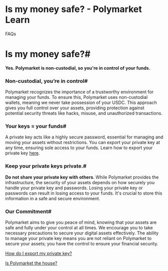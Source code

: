 # Is my money safe? - Polymarket Learn

FAQs

# Is my money safe?#

**Yes. Polymarket is non-custodial, so you're in control of your funds.**

### Non-custodial, you’re in control#

Polymarket recognizes the importance of a trustworthy environment for managing your funds. To ensure this, Polymarket uses non-custodial wallets, meaning we never take possession of your USDC. This approach gives you full control over your assets, providing protection against potential security threats like hacks, misuse, and unauthorized transactions.

### Your keys = your funds#

A private key acts like a highly secure password, essential for managing and moving your assets without restrictions. You can export your private key at any time, ensuring sole access to your funds. Learn how to export your private key [here](/docs/guides/FAQ/how-to-export-private-key).

### Keep your private keys private.#

**Do not share your private key with others**. While Polymarket provides the infrastructure, the security of your assets depends on how securely you handle your private key and passwords. Losing your private key or passwords can result in losing access to your funds. It's crucial to store this information in a safe and secure environment.

### Our Commitment#

Polymarket aims to give you peace of mind, knowing that your assets are safe and fully under your control at all times. We encourage you to take necessary precautions to secure your digital assets effectively. The ability to manage your private key means you are not reliant on Polymarket to secure your assets; you have the control to ensure your financial security.

[How do I export my private key?](/docs/guides/FAQ/how-to-export-private-key/)

[Is Polymarket the house?](/docs/guides/FAQ/is-polymarket-the-house/)

[](https://x.com/polymarket)[](https://discord.gg/polymarket)[](https://github.com/polymarket)

[](https://github.com/polymarket/learn/blob/main/pages/docs/guides/FAQ/is-my-money-safe.mdx)